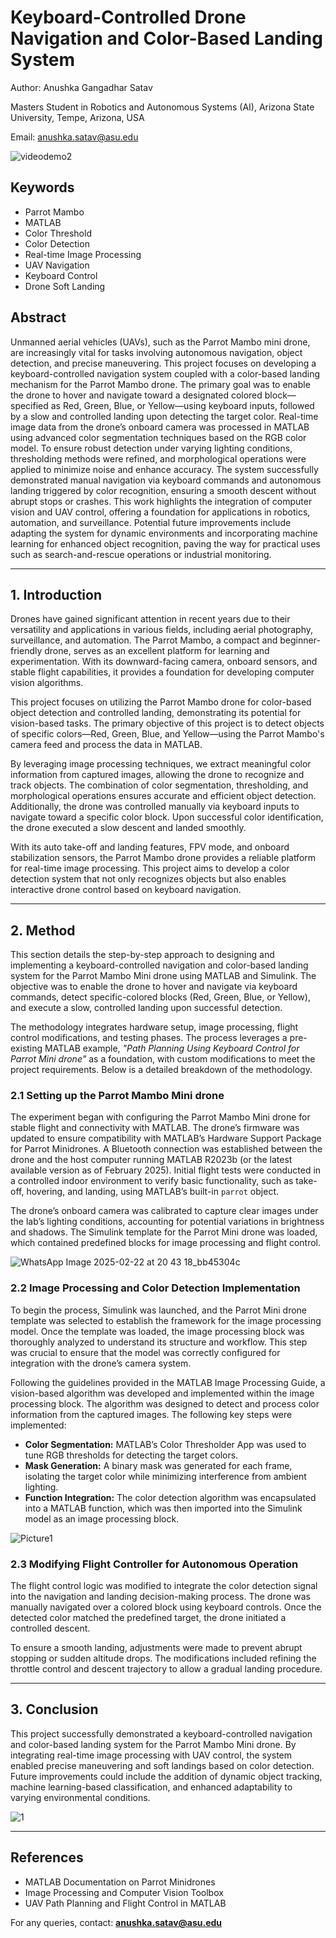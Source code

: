 # Keyboard-Controlled Drone Navigation and Color-Based Landing System

Author: Anushka Gangadhar Satav

Masters Student in Robotics and Autonomous Systems (AI), Arizona State University, Tempe, Arizona, USA  

Email: [anushka.satav@asu.edu](mailto:anushka.satav@asu.edu) 

![videodemo2](https://github.com/user-attachments/assets/fb691e31-f84c-4127-87b7-ee89b8159a57)

## Keywords
- Parrot Mambo  
- MATLAB  
- Color Threshold  
- Color Detection  
- Real-time Image Processing  
- UAV Navigation  
- Keyboard Control  
- Drone Soft Landing  

## Abstract
Unmanned aerial vehicles (UAVs), such as the Parrot Mambo mini drone, are increasingly vital for tasks involving autonomous navigation, object detection, and precise maneuvering. 
This project focuses on developing a keyboard-controlled navigation system coupled with a color-based landing mechanism for the Parrot Mambo drone.
The primary goal was to enable the drone to hover and navigate toward a designated colored block—specified as Red, Green, Blue, or Yellow—using keyboard inputs, followed by a slow and controlled landing upon detecting the target color. 
Real-time image data from the drone’s onboard camera was processed in MATLAB using advanced color segmentation techniques based on the RGB color model. 
To ensure robust detection under varying lighting conditions, thresholding methods were refined, and morphological operations were applied to minimize noise and enhance accuracy.
The system successfully demonstrated manual navigation via keyboard commands and autonomous landing triggered by color recognition, ensuring a smooth descent without abrupt stops or crashes. 
This work highlights the integration of computer vision and UAV control, offering a foundation for applications in robotics, automation, and surveillance.
Potential future improvements include adapting the system for dynamic environments and incorporating machine learning for enhanced object recognition, paving the way for practical uses such as search-and-rescue operations or industrial monitoring.


---

## 1. Introduction
Drones have gained significant attention in recent years due to their versatility and applications in various fields, including aerial photography, surveillance, and automation. The Parrot Mambo, a compact and beginner-friendly drone, serves as an excellent platform for learning and experimentation. With its downward-facing camera, onboard sensors, and stable flight capabilities, it provides a foundation for developing computer vision algorithms.

This project focuses on utilizing the Parrot Mambo drone for color-based object detection and controlled landing, demonstrating its potential for vision-based tasks. The primary objective of this project is to detect objects of specific colors—Red, Green, Blue, and Yellow—using the Parrot Mambo's camera feed and process the data in MATLAB.

By leveraging image processing techniques, we extract meaningful color information from captured images, allowing the drone to recognize and track objects. The combination of color segmentation, thresholding, and morphological operations ensures accurate and efficient object detection. Additionally, the drone was controlled manually via keyboard inputs to navigate toward a specific color block. Upon successful color identification, the drone executed a slow descent and landed smoothly.

With its auto take-off and landing features, FPV mode, and onboard stabilization sensors, the Parrot Mambo drone provides a reliable platform for real-time image processing. This project aims to develop a color detection system that not only recognizes objects but also enables interactive drone control based on keyboard navigation.

---

## 2. Method
This section details the step-by-step approach to designing and implementing a keyboard-controlled navigation and color-based landing system for the Parrot Mambo Mini drone using MATLAB and Simulink. The objective was to enable the drone to hover and navigate via keyboard commands, detect specific-colored blocks (Red, Green, Blue, or Yellow), and execute a slow, controlled landing upon successful detection.

The methodology integrates hardware setup, image processing, flight control modifications, and testing phases. The process leverages a pre-existing MATLAB example, *"Path Planning Using Keyboard Control for Parrot Mini drone"* as a foundation, with custom modifications to meet the project requirements. Below is a detailed breakdown of the methodology.

### 2.1 Setting up the Parrot Mambo Mini drone
The experiment began with configuring the Parrot Mambo Mini drone for stable flight and connectivity with MATLAB. The drone’s firmware was updated to ensure compatibility with MATLAB’s Hardware Support Package for Parrot Minidrones. A Bluetooth connection was established between the drone and the host computer running MATLAB R2023b (or the latest available version as of February 2025). Initial flight tests were conducted in a controlled indoor environment to verify basic functionality, such as take-off, hovering, and landing, using MATLAB’s built-in `parrot` object.

The drone’s onboard camera was calibrated to capture clear images under the lab’s lighting conditions, accounting for potential variations in brightness and shadows. The Simulink template for the Parrot Mini drone was loaded, which contained predefined blocks for image processing and flight control.


![WhatsApp Image 2025-02-22 at 20 43 18_bb45304c](https://github.com/user-attachments/assets/b653b7d6-3441-4811-b5fb-c9f828c124d7)

### 2.2 Image Processing and Color Detection Implementation
To begin the process, Simulink was launched, and the Parrot Mini drone template was selected to establish the framework for the image processing model. Once the template was loaded, the image processing block was thoroughly analyzed to understand its structure and workflow. This step was crucial to ensure that the model was correctly configured for integration with the drone’s camera system.

Following the guidelines provided in the MATLAB Image Processing Guide, a vision-based algorithm was developed and implemented within the image processing block. The algorithm was designed to detect and process color information from the captured images. The following key steps were implemented:

- **Color Segmentation:** MATLAB’s Color Thresholder App was used to tune RGB thresholds for detecting the target colors.
- **Mask Generation:** A binary mask was generated for each frame, isolating the target color while minimizing interference from ambient lighting.
- **Function Integration:** The color detection algorithm was encapsulated into a MATLAB function, which was then imported into the Simulink model as an image processing block.


![Picture1](https://github.com/user-attachments/assets/701e35b0-c582-4a40-a3b4-6bd8d8f11eca)


### 2.3 Modifying Flight Controller for Autonomous Operation
The flight control logic was modified to integrate the color detection signal into the navigation and landing decision-making process. The drone was manually navigated over a colored block using keyboard controls. Once the detected color matched the predefined target, the drone initiated a controlled descent.

To ensure a smooth landing, adjustments were made to prevent abrupt stopping or sudden altitude drops. The modifications included refining the throttle control and descent trajectory to allow a gradual landing procedure.

---

## 3. Conclusion
This project successfully demonstrated a keyboard-controlled navigation and color-based landing system for the Parrot Mambo Mini drone. 
By integrating real-time image processing with UAV control, the system enabled precise maneuvering and soft landings based on color detection. 
Future improvements could include the addition of dynamic object tracking, machine learning-based classification, and enhanced adaptability to varying environmental conditions.

![1](https://github.com/user-attachments/assets/34c81f20-f4eb-479e-8ff0-898b2a3e473c)

---

## References
- MATLAB Documentation on Parrot Minidrones  
- Image Processing and Computer Vision Toolbox  
- UAV Path Planning and Flight Control in MATLAB  

For any queries, contact: **[anushka.satav@asu.edu](mailto:anushka.satav@asu.edu)**
